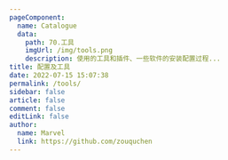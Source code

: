 ```yaml
---
pageComponent:
  name: Catalogue
  data:
    path: 70.工具
    imgUrl: /img/tools.png
    description: 使用的工具和插件、一些软件的安装配置过程...
title: 配置及工具
date: 2022-07-15 15:07:38
permalink: /tools/
sidebar: false
article: false
comment: false
editLink: false
author: 
  name: Marvel
  link: https://github.com/zouquchen
---
```

